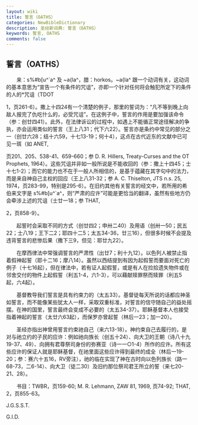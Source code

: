 ```yaml
---
layout: wiki
title: 誓言（OATHS）
categories: NewBibleDictionary
description: 圣经新词典: 誓言（OATHS）
keywords: 誓言, OATHS
comments: false
---
```


## 誓言（OATHS）

　　来：s%#b[u^`a^ 及 ~a{la^，腊：horkos。~a{la^ 跟一个动词有关，这动词的基本意思为“宣告一个有条件的咒诅”，亦即一个针对任何将会触犯所定下的条件的人的*咒诅（TDOT

1，页261-6）。撒上十四24有一个清楚的例子，那里的誓词为：“凡不等到晚上向敌人报完了仇吃什么的，必受咒诅”。在这例子中，誓言的作用是要加强该命令（参：创廿四41）。此外，在法律诉讼的过程中，如遇上不能循正常途径解决的争执，亦会运用类似的誓言（王上八31；代下六22）。誓言亦是条约中常见的部分之一（创廿六28；结十六59，十七13-19；何十4），这点在古代近东的文献中已可见一斑（如 ANET,

页201、205、538-41、659-660；参 D. R. Hillers, Treaty-Curses and the OT Prophets, 1964）。这些咒诅并非如一般所说是不能收回的（参：撒上十四45；士十七1-2）；而它的能力也不在于一般人所相信的，是基于蕴藏在其字句中的法力，而是来自神自己主权的回应（王上八31-32；参 A. C. Thiselton, JTS n.s. 25, 1974，页283-99，特别是295-6）。在旧约其他有关誓言的经文中，若所用的希伯来文字是 s%#b[u^`a^，则“严肃的应许”可能是更恰当的翻译，虽然有些地方仍会牵涉上述的咒诅（士廿一18；参 THAT,

2，页858-9）。

　　起誓时会采取不同的方式（创廿四2；申卅二40）及用语（创卅一50；民五22；士八19；王下二2；耶四十二5；太五34-36，廿三16），但很多时候不会提及违背誓言的悲惨后果（撒下三9，但见：耶廿九22）。

　　在摩西律法中常强调誓言的严肃性（出廿7；利十九12）。以色列人被禁止指着假神起誓（耶十二16；摩八14）。虽然以西结提到有因为起假誓而要面对死亡的例子（十七16起），但在律法中，若有证人起假誓，或是有人在捡拾遗失物件或在邻舍交付的物件上起假誓（利五1-4，六1-3），可以藉献赎罪祭而赎罪（利五5起，六4起）。

　　基督教导我们誓言是具有约束力的（太五33）。基督徒每天所说的话都应神圣如誓言，而不能像某些犹太人一样，采取双重标准，对誓言的信守随自己的益处摇摆。在神的国里，誓言最终会变成不必要的（太五34-37）。耶稣基督本人也接受指着神起的誓言（太廿六63起），而保罗亦曾起誓（林后一23；加一20）。

　　圣经亦指出神曾用誓言约束祂自己（来六13-18）。神约束自己去履行的，是对与祂立约的子民的应许：例如祂向族长（创五十24）、向大卫的王朝（诗八十九19-37、49）、向拥有君尊祭司身份的弥赛亚（诗一一○1-4）所作的应许。所有这些应许的保证人就是耶稣基督，在祂里面这些应许得到最终的成全（林后一19-20；参：赛六十五16，RV旁注），祂的临在实现了神在古时向以色列族长（路一68-73，二6-14）、向大卫（徒二30）及旧约那位祭司君王所立的誓（来七20-21、28）。

　　书目：TWBR，页159-60; M. R. Lehmann, ZAW 81, 1969, 页74-92; THAT, 2，页855-63。

J.G.S.S.T.

G.I.D.






